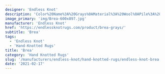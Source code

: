 ```yaml
---
designer: 'Endless Knot'
description: 'Color%20Name%3A%20Grays%0AMaterial%3A%20Wool%0APile%3A%20CutStyle%3A%20Modern'
image_primary: 'img/Brea-600x897.jpg'
manufacturer: 'Endless Knot'
href: 'https://endlessknotrugs.com/product/brea-grays/'
subtitle: 'Brea'
tags:
  - 'Endless Knot'
  - 'Hand-Knotted Rugs'
title: 'Brea'
category: 'Hand Knotted Rugs'
slug: '/manufacturers/endless-knot/hand-knotted-rugs/endless-knot-brea'
date: '2021-02-17'
---
```

